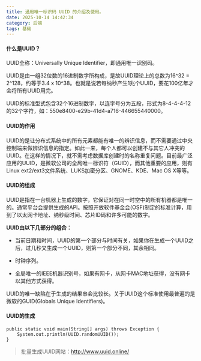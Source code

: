 ```yaml
---
title: 通用唯一标识码 UUID 的介绍及使用。
date: 2025-10-14 14:42:34
category: 后端
tags: 基础
---
```


#### 什么是UUID？

UUID全称：Universally Unique Identifier，即通用唯一识别码。

UUID是由一组32位数的16进制数字所构成，是故UUID理论上的总数为16^32 = 2^128，约等于3.4 x 10^38。也就是说若每纳秒产生1兆个UUID，要花100亿年才会将所有UUID用完。

UUID的标准型式包含32个16进制数字，以连字号分为五段，形式为8-4-4-4-12的32个字符，如：550e8400-e29b-41d4-a716-446655440000。

#### UUID的作用

UUID的是让分布式系统中的所有元素都能有唯一的辨识信息，而不需要通过中央控制端来做辨识信息的指定。如此一来，每个人都可以创建不与其它人冲突的UUID。在这样的情况下，就不需考虑数据库创建时的名称重复问题。目前最广泛应用的UUID，是微软公司的全局唯一标识符（GUID），而其他重要的应用，则有Linux ext2/ext3文件系统、LUKS加密分区、GNOME、KDE、Mac OS X等等。

#### UUID的组成

UUID是指在一台机器上生成的数字，它保证对在同一时空中的所有机器都是唯一的。通常平台会提供生成的API。按照开放软件基金会(OSF)制定的标准计算，用到了以太网卡地址、纳秒级时间、芯片ID码和许多可能的数字。

**UUID由以下几部分的组合：**

- 当前日期和时间，UUID的第一个部分与时间有关，如果你在生成一个UUID之后，过几秒又生成一个UUID，则第一个部分不同，其余相同。

- 时钟序列。

- 全局唯一的IEEE机器识别号，如果有网卡，从网卡MAC地址获得，没有网卡以其他方式获得。

UUID的唯一缺陷在于生成的结果串会比较长。关于UUID这个标准使用最普遍的是微软的GUID(Globals Unique Identifiers)。

#### UUID的生成

```
public static void main(String[] args) throws Exception {
	System.out.println(UUID.randomUUID());
}
```

> 批量生成UUID网站：http://www.uuid.online/